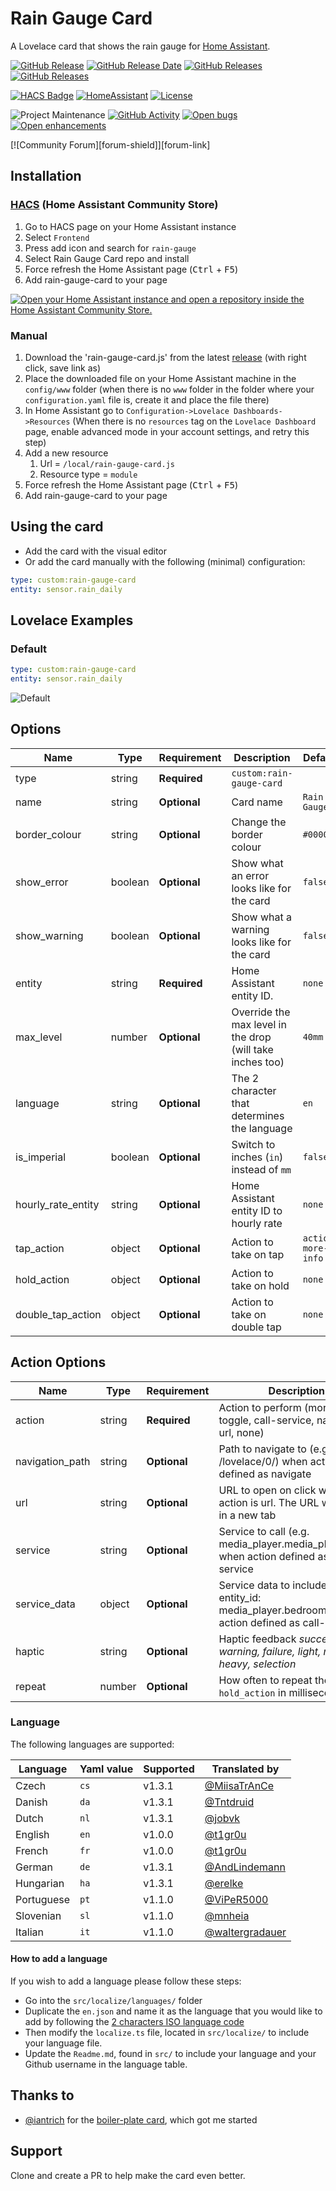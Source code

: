 # Rain Gauge Card

A Lovelace card that shows the rain gauge for [Home Assistant](https://home-assistant.io/).

[![GitHub Release][releases-shield]][releases-link] [![GitHub Release Date][release-date-shield]][releases-link] [![GitHub Releases][latest-download-shield]][traffic-link] [![GitHub Releases][total-download-shield]][traffic-link]

[![HACS Badge][hacs-shield]][hacs-link] [![HomeAssistant][home-assistant-shield]][home-assistant-link] [![License][license-shield]][license-link]

![Project Maintenance][maintenance-shield] [![GitHub Activity][activity-shield]][activity-link] [![Open bugs][bugs-shield]][bugs-link] [![Open enhancements][enhancements-shield]][enhancement-link]

[![Community Forum][forum-shield]][forum-link]

## Installation

### [HACS](https://hacs.xyz/) (Home Assistant Community Store)

1. Go to HACS page on your Home Assistant instance
1. Select `Frontend`
1. Press add icon and search for `rain-gauge`
1. Select Rain Gauge Card repo and install
1. Force refresh the Home Assistant page (<kbd>Ctrl</kbd> + <kbd>F5</kbd>)
1. Add rain-gauge-card to your page

[![Open your Home Assistant instance and open a repository inside the Home Assistant Community Store.](https://my.home-assistant.io/badges/hacs_repository.svg)](https://my.home-assistant.io/redirect/hacs_repository/?owner=t1gr0u&repository=rain-gauge-card&category=plugin)

### Manual

1. Download the 'rain-gauge-card.js' from the latest [release](https://github.com/t1gr0u/rain-gauge-card/releases) (with right click, save link as)
1. Place the downloaded file on your Home Assistant machine in the `config/www` folder (when there is no `www` folder in the folder where your `configuration.yaml` file is, create it and place the file there)
1. In Home Assistant go to `Configuration->Lovelace Dashboards->Resources` (When there is no `resources` tag on the `Lovelace Dashboard` page, enable advanced mode in your account settings, and retry this step)
1. Add a new resource
   1. Url = `/local/rain-gauge-card.js`
   1. Resource type = `module`
1. Force refresh the Home Assistant page (<kbd>Ctrl</kbd> + <kbd>F5</kbd>)
1. Add rain-gauge-card to your page

## Using the card

- Add the card with the visual editor
- Or add the card manually with the following (minimal) configuration:

```yaml
type: custom:rain-gauge-card
entity: sensor.rain_daily
```

## Lovelace Examples

### Default

```yaml
type: custom:rain-gauge-card
entity: sensor.rain_daily
```

![Default](https://github.com/t1gr0u/rain-gauge-card/blob/master/docs/images/rain-gauge-card.png?raw=true)


## Options

| Name              | Type    | Requirement  | Description                                                              | Default             |
| ----------------- | ------- | ------------ | ------------------------------------------------------------------------ | ------------------- |
| type              | string  | **Required** | `custom:rain-gauge-card`                                                 |                     |
| name              | string  | **Optional** | Card name                                                                | `Rain Gauge`        |
| border_colour     | string  | **Optional** | Change the border colour                                                 | `#000000`           |
| show_error        | boolean | **Optional** | Show what an error looks like for the card                               | `false`             |
| show_warning      | boolean | **Optional** | Show what a warning looks like for the card                              | `false`             |
| entity            | string  | **Required** | Home Assistant entity ID.                                                | `none`              |
| max_level         | number  | **Optional** | Override the max level in the drop (will take inches too)                | `40mm`              |
| language          | string  | **Optional** | The 2 character that determines the language                             | `en`                |
| is_imperial       | boolean | **Optional** | Switch to inches (`in`) instead of `mm`                                  | `false`             |
| hourly_rate_entity| string  | **Optional** | Home Assistant entity ID to hourly rate                                  | `none`              |
| tap_action        | object  | **Optional** | Action to take on tap                                                    | `action: more-info` |
| hold_action       | object  | **Optional** | Action to take on hold                                                   | `none`              |
| double_tap_action | object  | **Optional** | Action to take on double tap                                             | `none`              |

## Action Options

| Name            | Type   | Requirement  | Description                                                                                                                            | Default     |
| --------------- | ------ | ------------ | -------------------------------------------------------------------------------------------------------------------------------------- | ----------- |
| action          | string | **Required** | Action to perform (more-info, toggle, call-service, navigate url, none)                                                                | `more-info` |
| navigation_path | string | **Optional** | Path to navigate to (e.g. /lovelace/0/) when action defined as navigate                                                                | `none`      |
| url             | string | **Optional** | URL to open on click when action is url. The URL will open in a new tab                                                                | `none`      |
| service         | string | **Optional** | Service to call (e.g. media_player.media_play_pause) when action defined as call-service                                               | `none`      |
| service_data    | object | **Optional** | Service data to include (e.g. entity_id: media_player.bedroom) when action defined as call-service                                     | `none`      |
| haptic          | string | **Optional** | Haptic feedback _success, warning, failure, light, medium, heavy, selection_                                                           | `none`      |
| repeat          | number | **Optional** | How often to repeat the `hold_action` in milliseconds.                                                                                 | `none`      |


### Language

The following languages are supported:

| Language  | Yaml value | Supported | Translated by                                                                       |
| --------- | ---------- | --------- | ----------------------------------------------------------------------------------- |
| Czech     | `cs`       | v1.3.1    | [@MiisaTrAnCe](https://github.com/MiisaTrAnCe)                                      |
| Danish    | `da`       | v1.3.1    | [@Tntdruid](https://github.com/Tntdruid)                                            |
| Dutch     | `nl`       | v1.3.1    | [@jobvk](https://github.com/jobvk)                                                  |
| English   | `en`       | v1.0.0    | [@t1gr0u](https://github.com/t1gr0u)                                                |
| French    | `fr`       | v1.0.0    | [@t1gr0u](https://github.com/t1gr0u)                                                |
| German    | `de`       | v1.3.1    | [@AndLindemann](https://github.com/AndLindemann)                                    |
| Hungarian | `ha`       | v1.3.1    | [@erelke](https://github.com/erelke)                                                |
| Portuguese| `pt`       | v1.1.0    | [@ViPeR5000](https://github.com/viper5000)                                          |
| Slovenian | `sl`       | v1.1.0    | [@mnheia](https://github.com/mnheia)                                                |
| Italian   | `it`       | v1.1.0    | [@waltergradauer](https://github.com/waltergradauer)                                |

#### How to add a language

If you wish to add a language please follow these steps:

* Go into the `src/localize/languages/` folder
* Duplicate the `en.json` and name it as the language that you would like to add by following the [2 characters ISO language code](https://en.wikipedia.org/wiki/List_of_ISO_639-1_codes)
* Then modify the `localize.ts` file, located in `src/localize/` to include your language file.
* Update the `Readme.md`, found in `src/` to include your language and your Github username in the language table.

## Thanks to

- [@iantrich](https://www.github.com/iantrich) for the [boiler-plate card](https://github.com/custom-cards/boilerplate-card), which got me started


## Support

Clone and create a PR to help make the card even better.

[releases-shield]: https://img.shields.io/github/release/t1gr0u/rain-gauge-card.svg?style=flat-square
[releases-link]: https://github.com/t1gr0u/rain-gauge-card/releases/latest
[release-date-shield]: https://img.shields.io/github/release-date/t1gr0u/rain-gauge-card?style=flat-square
[latest-download-shield]: https://img.shields.io/github/downloads/t1gr0u/rain-gauge-card/latest/total?style=flat-square&label=downloads%20latest%20release
[total-download-shield]: https://img.shields.io/github/downloads/t1gr0u/rain-gauge-card/total?style=flat-square&label=total%20views
[traffic-link]: https://github.com/t1gr0u/rain-gauge-card/graphs/traffic
[hacs-shield]: https://img.shields.io/badge/HACS-Default-orange.svg?style=flat-square
[hacs-link]: https://github.com/custom-components/hacs
[home-assistant-shield]: https://img.shields.io/badge/Home%20Assistant-visual%20editor/yaml-green?style=flat-square
[home-assistant-link]: https://www.home-assistant.io/
[license-shield]: https://img.shields.io/github/license/custom-cards/boilerplate-card.svg?style=flat-square
[license-link]: LICENSE.md
[activity-shield]: https://img.shields.io/github/commit-activity/y/t1gr0u/rain-gauge-card.svg?style=flat-square
[activity-link]: https://github.com/t1gr0u/rain-gauge-card/commits/master
[bugs-shield]: https://img.shields.io/github/issues/t1gr0u/rain-gauge-card/bug?color=red&style=flat-square&label=bugs
[bugs-link]: https://github.com/t1gr0u/rain-gauge-card/labels/bug
[enhancements-shield]: https://img.shields.io/github/issues/t1gr0u/rain-gauge-card/enhancement?color=blue&style=flat-square&label=enhancements
[enhancement-link]: https://github.com/t1gr0u/rain-gauge-card/labels/enhancement
[maintenance-shield]: https://img.shields.io/maintenance/yes/2023.svg?style=flat-square
